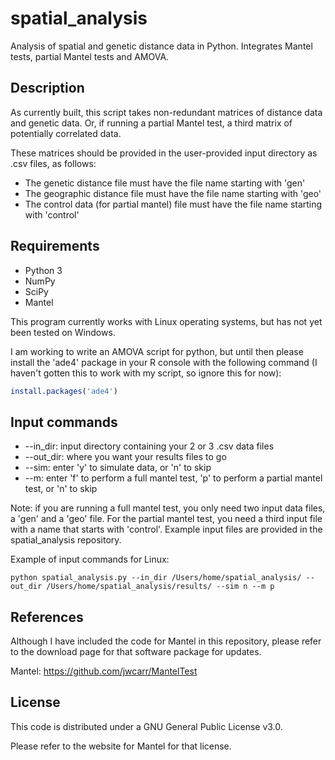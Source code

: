 spatial_analysis
==================

Analysis of spatial and genetic distance data in Python. Integrates Mantel tests, partial Mantel tests and AMOVA.

Description
----------

As currently built, this script takes non-redundant matrices of distance data and genetic data. Or, if running a partial Mantel test, a third matrix of potentially correlated data.

These matrices should be provided in the user-provided input directory as .csv files, as follows:
- The genetic distance file must have the  file name starting with 'gen'
- The geographic distance file must have the  file name starting with 'geo'
- The control data (for partial mantel) file must have the file name starting with 'control'


Requirements
----------

- Python 3
- NumPy
- SciPy
- Mantel

This program currently works with Linux operating systems, but has not yet been tested on Windows.

I am working to write an AMOVA script for python, but until then please install the 'ade4' package in your R console with the following command (I haven't gotten this to work with my script, so ignore this for now):
```r
install.packages('ade4')
```

Input commands
--------------

- --in_dir: input directory containing your 2 or 3 .csv data files
- --out_dir: where you want your results files to go
- --sim: enter 'y' to simulate data, or 'n' to skip
- --m: enter 'f' to perform a full mantel test, 'p' to perform a partial mantel test, or 'n' to skip

Note: if you are running a full mantel test, you only need two input data files, a 'gen' and a 'geo' file. For the partial mantel test, you need a third input file with a name that starts with 'control'. Example input files are provided in the spatial_analysis repository.

Example of input commands for Linux:

```
python spatial_analysis.py --in_dir /Users/home/spatial_analysis/ --out_dir /Users/home/spatial_analysis/results/ --sim n --m p
```


References
----------

Although I have included the code for Mantel in this repository, please refer to the download page for that software package for updates.

Mantel: https://github.com/jwcarr/MantelTest


License
----------

This code is distributed under a GNU General Public License v3.0.

Please refer to the website for Mantel for that license.